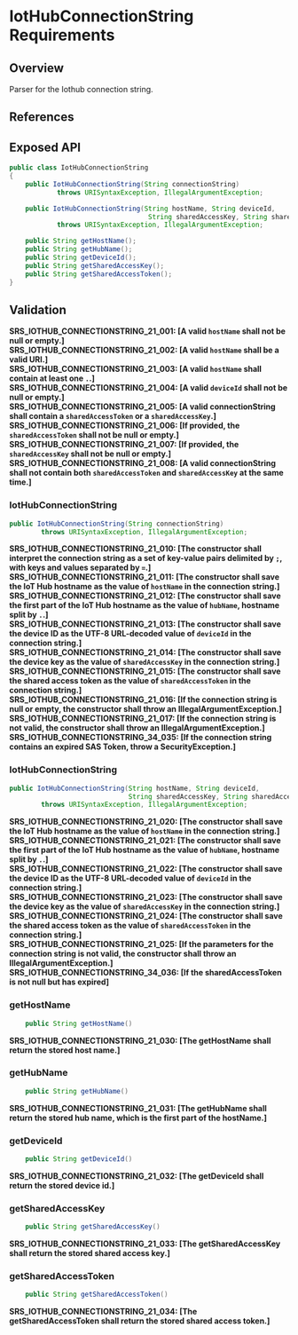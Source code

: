 # IotHubConnectionString Requirements

## Overview

Parser for the Iothub connection string.

## References

## Exposed API

```java
public class IotHubConnectionString
{
    public IotHubConnectionString(String connectionString) 
            throws URISyntaxException, IllegalArgumentException;

    public IotHubConnectionString(String hostName, String deviceId,
                                   String sharedAccessKey, String sharedAccessToken)
            throws URISyntaxException, IllegalArgumentException;

    public String getHostName();
    public String getHubName();
    public String getDeviceId();
    public String getSharedAccessKey();
    public String getSharedAccessToken();
}
```

## Validation
**SRS_IOTHUB_CONNECTIONSTRING_21_001: [**A valid `hostName` shall not be null or empty.**]**  
**SRS_IOTHUB_CONNECTIONSTRING_21_002: [**A valid `hostName` shall be a valid URI.**]**  
**SRS_IOTHUB_CONNECTIONSTRING_21_003: [**A valid `hostName` shall contain at least one `.`.**]**  
**SRS_IOTHUB_CONNECTIONSTRING_21_004: [**A valid `deviceId` shall not be null or empty.**]**  
**SRS_IOTHUB_CONNECTIONSTRING_21_005: [**A valid connectionString shall contain a `sharedAccessToken` or a `sharedAccessKey`.**]**  
**SRS_IOTHUB_CONNECTIONSTRING_21_006: [**If provided, the `sharedAccessToken` shall not be null or empty.**]**  
**SRS_IOTHUB_CONNECTIONSTRING_21_007: [**If provided, the `sharedAccessKey` shall not be null or empty.**]**  
**SRS_IOTHUB_CONNECTIONSTRING_21_008: [**A valid connectionString shall not contain both `sharedAccessToken` and `sharedAccessKey` at the same time.**]**  


### IotHubConnectionString
```java
public IotHubConnectionString(String connectionString) 
        throws URISyntaxException, IllegalArgumentException;
```
**SRS_IOTHUB_CONNECTIONSTRING_21_010: [**The constructor shall interpret the connection string as a set of key-value pairs delimited by `;`, with keys and values separated by `=`.**]**  
**SRS_IOTHUB_CONNECTIONSTRING_21_011: [**The constructor shall save the IoT Hub hostname as the value of `hostName` in the connection string.**]**  
**SRS_IOTHUB_CONNECTIONSTRING_21_012: [**The constructor shall save the first part of the IoT Hub hostname as the value of `hubName`, hostname split by `.`.**]**  
**SRS_IOTHUB_CONNECTIONSTRING_21_013: [**The constructor shall save the device ID as the UTF-8 URL-decoded value of `deviceId` in the connection string.**]**  
**SRS_IOTHUB_CONNECTIONSTRING_21_014: [**The constructor shall save the device key as the value of `sharedAccessKey` in the connection string.**]**  
**SRS_IOTHUB_CONNECTIONSTRING_21_015: [**The constructor shall save the shared access token as the value of `sharedAccessToken` in the connection string.**]**  
**SRS_IOTHUB_CONNECTIONSTRING_21_016: [**If the connection string is null or empty, the constructor shall throw an IllegalArgumentException.**]**  
**SRS_IOTHUB_CONNECTIONSTRING_21_017: [**If the connection string is not valid, the constructor shall throw an IllegalArgumentException.**]**  
**SRS_IOTHUB_CONNECTIONSTRING_34_035: [**If the connection string contains an expired SAS Token, throw a SecurityException.**]**


### IotHubConnectionString
```java
public IotHubConnectionString(String hostName, String deviceId, 
                              String sharedAccessKey, String sharedAccessToken) 
        throws URISyntaxException, IllegalArgumentException;
```
**SRS_IOTHUB_CONNECTIONSTRING_21_020: [**The constructor shall save the IoT Hub hostname as the value of `hostName` in the connection string.**]**  
**SRS_IOTHUB_CONNECTIONSTRING_21_021: [**The constructor shall save the first part of the IoT Hub hostname as the value of `hubName`, hostname split by `.`.**]**  
**SRS_IOTHUB_CONNECTIONSTRING_21_022: [**The constructor shall save the device ID as the UTF-8 URL-decoded value of `deviceId` in the connection string.**]**  
**SRS_IOTHUB_CONNECTIONSTRING_21_023: [**The constructor shall save the device key as the value of `sharedAccessKey` in the connection string.**]**  
**SRS_IOTHUB_CONNECTIONSTRING_21_024: [**The constructor shall save the shared access token as the value of `sharedAccessToken` in the connection string.**]**  
**SRS_IOTHUB_CONNECTIONSTRING_21_025: [**If the parameters for the connection string is not valid, the constructor shall throw an IllegalArgumentException.**]**  
**SRS_IOTHUB_CONNECTIONSTRING_34_036: [**If the sharedAccessToken is not null but has expired**]**

### getHostName
```java
    public String getHostName()
```
**SRS_IOTHUB_CONNECTIONSTRING_21_030: [**The getHostName shall return the stored host name.**]**  

### getHubName
```java
    public String getHubName()
```
**SRS_IOTHUB_CONNECTIONSTRING_21_031: [**The getHubName shall return the stored hub name, which is the first part of the hostName.**]**  

### getDeviceId
```java
    public String getDeviceId()
```
**SRS_IOTHUB_CONNECTIONSTRING_21_032: [**The getDeviceId shall return the stored device id.**]**  

### getSharedAccessKey
```java
    public String getSharedAccessKey()
```
**SRS_IOTHUB_CONNECTIONSTRING_21_033: [**The getSharedAccessKey shall return the stored shared access key.**]**  

### getSharedAccessToken
```java
    public String getSharedAccessToken()
```
**SRS_IOTHUB_CONNECTIONSTRING_21_034: [**The getSharedAccessToken shall return the stored shared access token.**]**  
